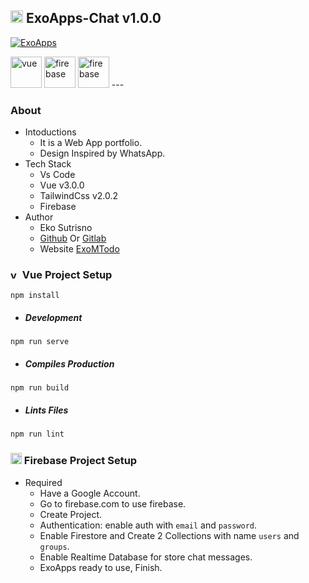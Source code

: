 ## <img alt="vue" src="https://avatars.githubusercontent.com/u/51039205?s=460&u=cb1d242b6a9b13a3b6383e46b5410fafe471b63d&v=4" width="20" height="20" /> ExoApps-Chat v1.0.0

[![ExoApps](https://img.shields.io/github/license/Naereen/StrapDown.js.svg)](https://exoappsv2.netlify.app/)

<img alt="vue" src="https://v3.vuejs.org/logo.png" width="50" height="50" />
<img alt="firebase" src="https://www.gstatic.com/mobilesdk/160503_mobilesdk/logo/2x/firebase_28dp.png" width="50" height="50" />
<img alt="firebase" src="https://tailwindcss.com/_next/static/media/tailwindcss-mark.cb8046c163f77190406dfbf4dec89848.svg" width="50" height="50" />
---

### About

- Intoductions
  - It is a Web App portfolio.
  - Design Inspired by WhatsApp.
- Tech Stack
  - Vs Code
  - Vue v3.0.0
  - TailwindCss v2.0.2
  - Firebase
- Author
  - Eko Sutrisno
  - [Github](https://github.com/ekosutrisno) Or [Gitlab](https://gitlab.com/ekosutrisno1)
  - Website [ExoMTodo](https://ekosutrisno.netlify.app)

### <img alt="vue" src="https://v3.vuejs.org/logo.png" width="15" height="15" /> Vue Project Setup

```shell
npm install
```

- ##### Development

```shell
npm run serve
```

- ##### Compiles Production

```shell
npm run build
```

- ##### Lints Files

```shell
npm run lint
```

### <img alt="firebase" src="https://www.gstatic.com/mobilesdk/160503_mobilesdk/logo/2x/firebase_28dp.png" width="18" height="18" /> Firebase Project Setup

- Required
  - Have a Google Account.
  - Go to firebase.com to use firebase.
  - Create Project.
  - Authentication: enable auth with `email` and `password`.
  - Enable Firestore and Create 2 Collections with name `users` and `groups`.
  - Enable Realtime Database for store chat messages.
  - ExoApps ready to use, Finish.
